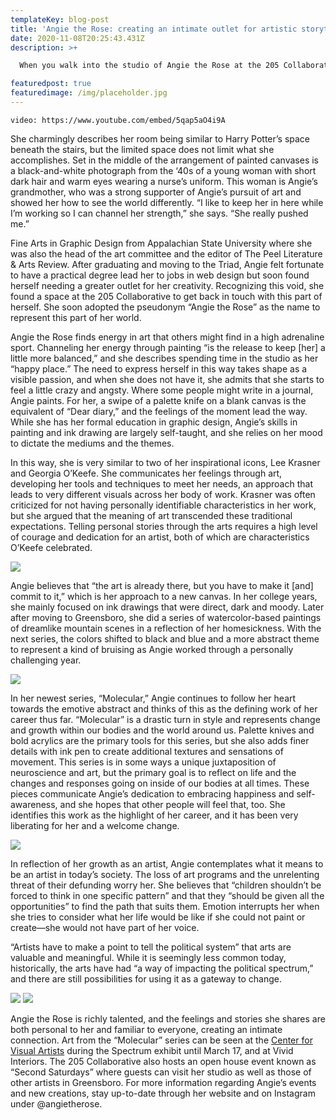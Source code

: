 ```yaml
---
templateKey: blog-post
title: 'Angie the Rose: creating an intimate outlet for artistic storytelling'
date: 2020-11-08T20:25:43.431Z
description: >+

  When you walk into the studio of Angie the Rose at the 205 Collaborative, the first thing you notice is the warm smell of incense hanging in the air. Turning the corner, natural light pours in through rusted windows and the concrete space comes to life as her paintings come into view.

featuredpost: true
featuredimage: /img/placeholder.jpg
---
```


`video: https://www.youtube.com/embed/5qap5aO4i9A`

She charmingly describes her room being similar to Harry Potter’s space beneath the stairs, but the limited space does not limit what she accomplishes. Set in the middle of the arrangement of painted canvases is a black-and-white photograph from the ‘40s of a young woman with short dark hair and warm eyes wearing a nurse’s uniform. This woman is Angie’s grandmother, who was a strong supporter of Angie’s pursuit of art and showed her how to see the world differently. “I like to keep her in here while I’m working so I can channel her strength,” she says. “She really pushed me.”

Fine Arts in Graphic Design from Appalachian State University where she was also the head of the art committee and the editor of The Peel Literature & Arts Review. After graduating and moving to the Triad, Angie felt fortunate to have a practical degree lead her to jobs in web design but soon found herself needing a greater outlet for her creativity.
Recognizing this void, she found a space at the 205 Collaborative to get back in touch with this part of herself. She soon adopted the pseudonym “Angie the Rose” as the name to represent this part of her world.

Angie the Rose finds energy in art that others might find in a high adrenaline sport. Channeling her energy through painting “is the release to keep \[her] a little more balanced,” and she describes spending time in the studio as her “happy place.” The need to express herself in this way takes shape as a visible passion, and when she does not have it, she admits that she starts to feel a little crazy and angsty. Where some people might write in a journal, Angie paints. For her, a swipe of a palette knife on a blank canvas is the equivalent of “Dear diary,” and the feelings of the moment lead the way. While she has her formal education in graphic design, Angie’s skills in painting and ink drawing are largely self-taught, and she relies on her mood to dictate the mediums and the themes.

In this way, she is very similar to two of her inspirational icons, Lee Krasner and Georgia O’Keefe. She communicates her feelings through art, developing her tools and techniques to meet her needs, an approach that leads to very different visuals across her body of work. Krasner was often criticized for not having personally identifiable characteristics in her work, but she argued that the meaning of art transcended these traditional expectations. Telling personal stories through the arts requires a high level of courage and dedication for an artist, both of which are characteristics O’Keefe celebrated.

![](/img/placeholder-2.jpg#float=right;width=50%;lightbox=true;)

Angie believes that “the art is already there, but you have to make it \[and] commit to it,” which is her approach to a new canvas. In her college years, she mainly focused on ink drawings that were direct, dark and moody. Later after moving to Greensboro, she did a series of watercolor-based paintings of dreamlike mountain scenes in a reflection of her homesickness. With the next series, the colors shifted to black and blue and a more abstract theme to represent a kind of bruising as Angie worked through a personally challenging year.

![](/img/placeholder-2.jpg#float=right;width=100%;)

In her newest series, “Molecular,” Angie continues to follow her heart towards the emotive abstract and thinks of this as the defining work of her career thus far. “Molecular” is a drastic turn in style and represents change and growth within our bodies and the world around us. Palette knives and bold acrylics are the primary tools for this series, but she also adds finer details with ink pen to create additional textures and sensations of movement. This series is in some ways a unique juxtaposition of neuroscience and art, but the primary goal is to reflect on life and the changes and responses going on inside of our bodies at all times. These pieces communicate Angie’s dedication to embracing happiness and self-awareness, and she hopes that other people will feel that, too. She identifies this work as the highlight of her career, and it has been very liberating for her and a welcome change.

![](/img/placeholder-2.jpg#float=left;width=50%;padding-right=20px;)

In reflection of her growth as an artist, Angie contemplates what it means to be an artist in today’s society. The loss of art programs and the unrelenting threat of their defunding worry her. She believes that “children shouldn’t be forced to think in one specific pattern” and that they “should be given all the opportunities” to find the path that suits them. Emotion interrupts her when she tries to consider what her life would be like if she could not paint or create—she would not have part of her voice.

“Artists have to make a point to tell the political system” that arts are valuable and meaningful. While it is seemingly less common today, historically, the arts have had “a way of impacting the political spectrum,” and there are still possibilities for using it as a gateway to change.

![](/img/placeholder-2.jpg#float=left;width=49%;)
![](/img/placeholder-2.jpg#float=right;width=49%;)

Angie the Rose is richly talented, and the feelings and stories she shares are both personal to her and familiar to everyone, creating an intimate connection. Art from the “Molecular” series can be seen at the [Center for Visual Artists](http://google.com) during the Spectrum exhibit until March 17, and at Vivid Interiors. The 205 Collaborative also hosts an open house event known as “Second Saturdays” where guests can visit her studio as well as those of other artists in Greensboro. For more information regarding Angie’s events and new creations, stay up-to-date through her website and on Instagram under @angietherose.
